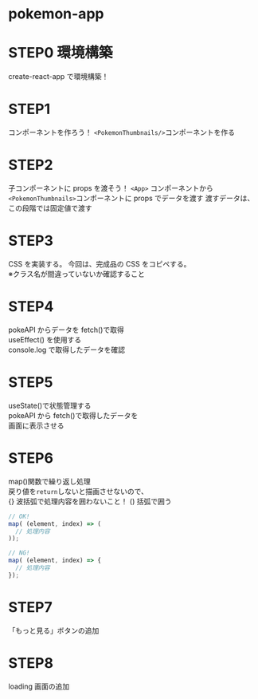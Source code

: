 # pokemon-app

# STEP0 環境構築

create-react-app で環境構築！

# STEP1

コンポーネントを作ろう！
`<PokemonThumbnails/>`コンポーネントを作る

# STEP2

子コンポーネントに props を渡そう！
`<App>` コンポーネントから`<PokemonThumbnails>`コンポーネントに props でデータを渡す
渡すデータは、この段階では固定値で渡す

# STEP3

CSS を実装する。
今回は、完成品の CSS をコピペする。  
※クラス名が間違っていないか確認すること

# STEP4

pokeAPI からデータを fetch()で取得  
useEffect() を使用する  
console.log で取得したデータを確認

# STEP5

useState()で状態管理する  
pokeAPI から fetch()で取得したデータを  
画面に表示させる

# STEP6

map()関数で繰り返し処理  
戻り値を`return`しないと描画させないので、  
{} 波括弧で処理内容を囲わないこと！
() 括弧で囲う

```javascript
// OK!
map( (element, index) => (
  // 処理内容
));

// NG!
map( (element, index) => {
  // 処理内容
});
```

# STEP7

「もっと見る」ボタンの追加

# STEP8

loading 画面の追加
